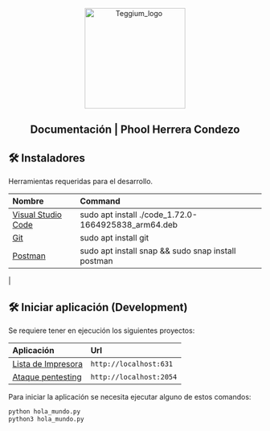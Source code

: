 <p align="center">
  <a href="https://www.teggium.com" target="blank"><img width="200"
  style="text-aling:left" src="https://www.kali.org/images/kali-logo.svg"  alt="Teggium_logo" /></a>
</p>

<h2 align="center">Documentación | Phool Herrera Condezo</h2>

## 🛠️ Instaladores

Herramientas requeridas para el desarrollo.

| Nombre                                                            | Command |
| :---------------------------------------------------------------- | :------ |
| [Visual Studio Code](https://code.visualstudio.com/)              | sudo apt install ./code_1.72.0-1664925838_arm64.deb       | |
| [Git](https://git-scm.com/download/win)                           | sudo apt install git      |
| [Postman](https://dl.pstmn.io/download/latest/win64)              | sudo apt install snap && sudo snap install postman
|

## 🛠️ Iniciar aplicación (Development)

Se requiere tener en ejecución los siguientes proyectos:

| Aplicación                                       | Url                                 |
| :----------------------------------------------- | :---------------------------------- |
| [Lista de Impresora](http://localhost:631) | `http://localhost:631` |
| [Ataque pentesting](http://localhost:2054)        | `http://localhost:2054`             |

Para iniciar la aplicación se necesita ejecutar alguno de estos comandos:

```bash
python hola_mundo.py
python3 hola_mundo.py
```